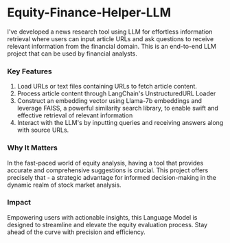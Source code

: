 # Equity-Finance-Helper-LLM

I've developed a news research tool using LLM for effortless information retrieval where users can input article URLs and ask questions to receive relevant information from the financial domain. This is an end-to-end LLM project that can be used by financial analysts.

### Key Features

1. Load URLs or text files containing URLs to fetch article content.
2. Process article content through LangChain's UnstructuredURL Loader
3. Construct an embedding vector using Llama-7b embeddings and leverage FAISS, a powerful similarity search library, to enable swift and effective retrieval of relevant information
4. Interact with the LLM's by inputting queries and receiving answers along with source URLs.

### Why It Matters
In the fast-paced world of equity analysis, having a tool that provides accurate and comprehensive suggestions is crucial. This project offers precisely that - a strategic advantage for informed decision-making in the dynamic realm of stock market analysis.

### Impact
Empowering users with actionable insights, this Language Model is designed to streamline and elevate the equity evaluation process. Stay ahead of the curve with precision and efficiency.

